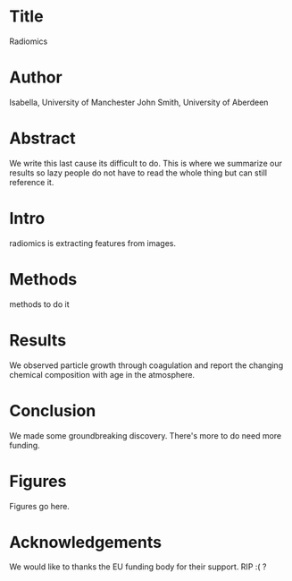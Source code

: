 # Title
Radiomics

# Author
Isabella, University of Manchester
John Smith, University of Aberdeen

# Abstract
We write this last cause its difficult to do. This is where we summarize our results so lazy people do not have to read the whole thing but can still reference it.

# Intro
radiomics is extracting features from images.

# Methods
methods to do it 

# Results
We observed particle growth through coagulation and report the changing chemical composition with age in the atmosphere.

# Conclusion
We made some groundbreaking discovery. There's more to do need more funding.

# Figures
Figures go here.

# Acknowledgements
We would like to thanks the EU funding body for their support. RIP :( ?
